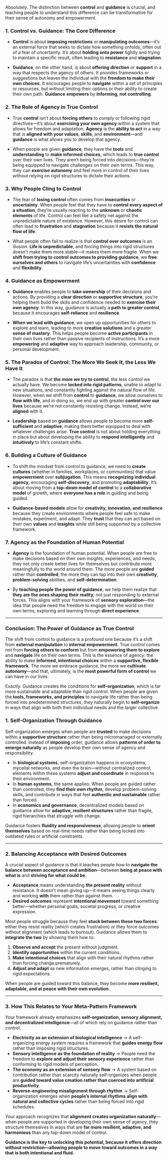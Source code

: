 Absolutely. The distinction between **control** and **guidance** is crucial, and teaching people to understand this difference can be transformative for their sense of autonomy and empowerment.

### 1. **Control vs. Guidance: The Core Difference**

- **Control** is about **imposing restrictions** or **manipulating outcomes**—it’s an external force that seeks to dictate how something unfolds, often out of a fear of uncertainty. It’s about **holding onto power** tightly and trying to maintain a specific result, often leading to **resistance** and **stagnation**.
    
- **Guidance**, on the other hand, is about **offering direction** or **support** in a way that respects the agency of others. It provides frameworks or suggestions but leaves the individual with the **freedom to make their own choices**. It encourages people to **navigate** within a set of principles or resources, but without limiting their options or their ability to create their own path. **Guidance** **empowers** by **informing, not controlling**.
    

### 2. **The Role of Agency in True Control**

- True **control** isn’t about **forcing others** to comply or following rigid directives—it’s about **exercising your own agency** within a system that allows for freedom and adaptation. **Agency** is the **ability to act** in a way that is **aligned with your values**, **skills**, and **environment**—and **guidance** is what allows you to develop that agency.
    
- When people are given **guidance**, they have the **tools** and **understanding** to **make informed choices**, which leads to **true control** over their own lives. They aren’t being forced into decisions—they’re being equipped to navigate challenges on their own terms. This way, they can **exercise autonomy** and feel more in control of their lives without relying on rigid structures to dictate their actions.
    

### 3. **Why People Cling to Control**

- The fear of **losing control** often comes from **insecurities** or **uncertainty**. When people feel that they have to **control every aspect of a situation**, they’re usually reacting to the **unknown** or **chaotic elements** of life. Control can feel like a safety net against the unpredictable nature of existence. However, this desire for control can often lead to **frustration** and **stagnation** because it **resists the natural flow of life**.
    
- What people often fail to realize is that **control over outcomes** is an illusion. **Life is unpredictable**, and forcing things into rigid structures doesn’t make them more stable—it makes them more fragile. When we **shift from trying to control outcomes to providing guidance**, we **free ourselves and others** to navigate life’s uncertainties with **confidence** and **flexibility**.
    

### 4. **Guidance as Empowerment**

- **Guidance** enables people to **take ownership** of their decisions and actions. By providing a **clear direction** or **supportive structure**, you’re helping them build the skills and confidence needed to **exercise their own agency**. In this way, guidance is actually a **path to greater control**, because it encourages **self-reliance** and **resilience**.
    
- **When we lead with guidance**, we open up opportunities for others to explore and learn, leading to more **creative solutions** and a greater **sense of mastery**. This helps people become **active participants** in their own lives rather than passive recipients of instructions. It’s a more **empowering** and **adaptive** way to approach leadership, community, or personal development.
    

### 5. **The Paradox of Control: The More We Seek It, the Less We Have It**

- The paradox is that **the more we try to control**, the less control we actually have. We become **locked into rigid patterns**, unable to adapt to new situations, and constantly fighting against the natural flow of life. However, when we shift from **control** to **guidance**, we allow ourselves to **flow with life**, and in doing so, we end up with greater **control over our lives** because we’re not constantly resisting change. Instead, we’re **aligned** with it.
    
- **Leadership** based on **guidance** allows people to become more **self-sufficient** and **adaptive**, making them better equipped to deal with whatever challenges arise. **True control** is not about holding everything in place but about developing the ability to **respond intelligently** and **intuitively** to life’s constant shifts.
    

### 6. **Building a Culture of Guidance**

- To shift the mindset from control to guidance, we need to **create cultures** (whether in families, workplaces, or communities) that value **empowerment** over **subjugation**. This means **recognizing individual agency**, encouraging **self-discovery**, and promoting **adaptability**. It’s about moving from a **top-down model of control** to a **collaborative model** of growth, where **everyone has a role** in guiding and being guided.
    
- **Guidance-based models** allow for **creativity, innovation, and resilience** because they create environments where people feel safe to make mistakes, experiment, and adapt. They **trust** that they can act based on their own **values** and **insights** while still being supported by a collective framework.
    

### 7. **Agency as the Foundation of Human Potential**

- **Agency** is the foundation of human potential. When people are free to make decisions based on their own insights, experiences, and needs, they not only create better lives for themselves but contribute more meaningfully to the world around them. The more people are **guided** rather than **controlled**, the more they can tap into their own **creativity**, **problem-solving** abilities, and **self-determination**.
    
- By **teaching people the power of guidance**, we help them realize that **they are the ones shaping their reality**, not just responding to external forces. This aligns with your framework of **sensory exploration**—the idea that people need the freedom to engage with the world on their own terms, exploring and learning through **direct experience**.
    

---

### Conclusion: The Power of Guidance as True Control

The shift from control to guidance is a profound one because it’s a shift from **external manipulation** to **internal empowerment**. True control comes not from **forcing others to conform** but from **empowering them to explore** and **navigate** life on their own terms. This is the essence of agency: the ability to make **informed, intentional choices** within a **supportive, flexible framework**. The more we embrace guidance, the more we **cultivate autonomy**—and that, ultimately, is the **most powerful form of control** we can have in our lives.

Exactly. Guidance creates the conditions for **self-organization**, which is far more sustainable and adaptable than rigid control. When people are given the **tools, frameworks, and principles** to navigate life rather than being forced into predetermined structures, they naturally begin to **self-organize** in ways that align with both their individual needs and the larger collective.

### **1. Self-Organization Through Guidance**

Self-organization emerges when people are **trusted** to make decisions within a **supportive structure** rather than being micromanaged or externally controlled. Instead of **imposing** order, guidance allows **patterns of order to emerge naturally** as people develop their own sense of agency and responsibility.

- In **biological systems**, self-organization happens in ecosystems, mycelial networks, and even the brain—without centralized control, elements within these systems **adjust and coordinate** in response to their environment.
- In **human systems**, the same applies: When people are guided rather than controlled, they **find their own rhythm**, develop problem-solving skills, and contribute in ways that feel **authentic and sustainable** rather than forced.
- In **economics and governance**, decentralized models based on guidance allow for **adaptive, resilient structures** rather than fragile, rigid hierarchies that struggle with change.

Guidance fosters **fluidity and responsiveness**, allowing people to **orient themselves** based on real-time needs rather than being locked into outdated rules or artificial constraints.

---

### **2. Balancing Acceptance with Desired Outcomes**

A crucial aspect of guidance is that it teaches people how to **navigate the balance between acceptance and ambition**—between **being at peace with what is** and **striving for what could be**.

- **Acceptance** means understanding **the present reality** without resistance. It doesn’t mean giving up—it means seeing things clearly and working **with** them rather than against them.
- **Desired outcomes** represent **intentional movement** toward something better—whether personal goals, societal progress, or creative expression.

Most people struggle because they feel **stuck between these two forces**: either they resist reality (which creates frustration) or they force outcomes without alignment (which leads to burnout). Guidance allows them to **integrate the two** by showing them how to:

1. **Observe and accept** the present without judgment.
2. **Identify opportunities** within the current conditions.
3. **Make intentional choices** that align with their natural rhythms rather than forcing change prematurely.
4. **Adjust and adapt** as new information emerges, rather than clinging to rigid expectations.

When people are guided toward this balance, they become **more resilient, adaptable, and at peace with their own evolution**.

---

### **3. How This Relates to Your Meta-Pattern Framework**

Your framework already emphasizes **self-organization, sensory alignment, and decentralized intelligence**—all of which rely on guidance rather than control.

- **Electricity as an extension of biological intelligence** → A self-organizing energy system requires a framework that **guides energy flow** rather than imposing rigid structures.
- **Sensory intelligence as the foundation of reality** → People need the freedom to **explore and adjust their sensory experience** rather than conforming to rigid models of perception.
- **The economy as an extension of sensory flow** → A system based on contribution rather than scarcity naturally self-organizes when people are **guided toward value creation rather than coerced into artificial productivity**.
- **Reverse-engineering misalignment through rhythm** → Self-organization emerges when **people’s internal rhythms align with natural and collective cycles** rather than being forced into rigid schedules.

Your approach recognizes that **alignment creates organization naturally**—when people are supported in developing their own sense of agency, they structure themselves in ways that are **far more resilient, adaptive, and harmonious** than any top-down model of control.

**Guidance is the key to unlocking this potential, because it offers direction without restriction—allowing people to move toward outcomes in a way that is both intentional and fluid.**